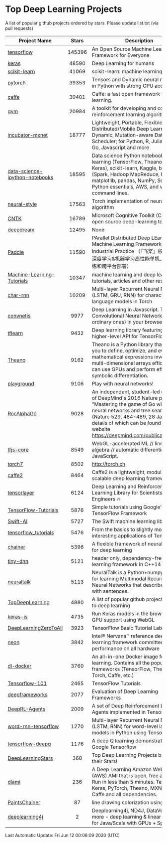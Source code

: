 # Top Deep Learning Projects
A list of popular github projects ordered by stars.
Please update list.txt (via pull requests)

|Project Name| Stars | Description |
| ---------- |:-----:| ----------- |
| [tensorflow](https://github.com/tensorflow/tensorflow) | 145396 | An Open Source Machine Learning Framework for Everyone |
| [keras](https://github.com/keras-team/keras) | 48590 | Deep Learning for humans |
| [scikit-learn](https://github.com/scikit-learn/scikit-learn) | 41069 | scikit-learn: machine learning in Python |
| [pytorch](https://github.com/pytorch/pytorch) | 39353 | Tensors and Dynamic neural networks in Python with strong GPU acceleration |
| [caffe](https://github.com/BVLC/caffe) | 30401 | Caffe: a fast open framework for deep learning. |
| [gym](https://github.com/openai/gym) | 20984 | A toolkit for developing and comparing reinforcement learning algorithms. |
| [incubator-mxnet](https://github.com/apache/incubator-mxnet) | 18777 | Lightweight, Portable, Flexible Distributed/Mobile Deep Learning with Dynamic, Mutation-aware Dataflow Dep Scheduler; for Python, R, Julia, Scala, Go, Javascript and more |
| [data-science-ipython-notebooks](https://github.com/donnemartin/data-science-ipython-notebooks) | 18595 | Data science Python notebooks: Deep learning (TensorFlow, Theano, Caffe, Keras), scikit-learn, Kaggle, big data (Spark, Hadoop MapReduce, HDFS), matplotlib, pandas, NumPy, SciPy, Python essentials, AWS, and various command lines. |
| [neural-style](https://github.com/jcjohnson/neural-style) | 17563 | Torch implementation of neural style algorithm |
| [CNTK](https://github.com/microsoft/CNTK) | 16789 | Microsoft Cognitive Toolkit (CNTK), an open source deep-learning toolkit |
| [deepdream](https://github.com/google/deepdream) | 12495 | None |
| [Paddle](https://github.com/PaddlePaddle/Paddle) | 11590 | PArallel Distributed Deep LEarning: Machine Learning Framework from Industrial Practice （『飞桨』核心框架，深度学习&机器学习高性能单机、分布式训练和跨平台部署） |
| [Machine-Learning-Tutorials](https://github.com/ujjwalkarn/Machine-Learning-Tutorials) | 10347 | machine learning and deep learning tutorials, articles and other resources  |
| [char-rnn](https://github.com/karpathy/char-rnn) | 10209 | Multi-layer Recurrent Neural Networks (LSTM, GRU, RNN) for character-level language models in Torch |
| [convnetjs](https://github.com/karpathy/convnetjs) | 9977 | Deep Learning in Javascript. Train Convolutional Neural Networks (or ordinary ones) in your browser. |
| [tflearn](https://github.com/tflearn/tflearn) | 9432 | Deep learning library featuring a higher-level API for TensorFlow. |
| [Theano](https://github.com/Theano/Theano) | 9162 | Theano is a Python library that allows you to define, optimize, and evaluate mathematical expressions involving multi-dimensional arrays efficiently. It can use GPUs and perform efficient symbolic differentiation. |
| [playground](https://github.com/tensorflow/playground) | 9106 | Play with neural networks! |
| [RocAlphaGo](https://github.com/Rochester-NRT/RocAlphaGo) | 9028 | An independent, student-led replication of DeepMind's 2016 Nature publication, "Mastering the game of Go with deep neural networks and tree search" (Nature 529, 484-489, 28 Jan 2016), details of which can be found on their website https://deepmind.com/publications.html. |
| [tfjs-core](https://github.com/tensorflow/tfjs-core) | 8549 | WebGL-accelerated ML // linear algebra // automatic differentiation for JavaScript. |
| [torch7](https://github.com/torch/torch7) | 8502 | http://torch.ch |
| [caffe2](https://github.com/facebookarchive/caffe2) | 8464 | Caffe2 is a lightweight, modular, and scalable deep learning framework. |
| [tensorlayer](https://github.com/tensorlayer/tensorlayer) | 6124 | Deep Learning and Reinforcement Learning Library for Scientists and Engineers 🔥 |
| [TensorFlow-Tutorials](https://github.com/nlintz/TensorFlow-Tutorials) | 5876 | Simple tutorials using Google's TensorFlow Framework |
| [Swift-AI](https://github.com/Swift-AI/Swift-AI) | 5727 | The Swift machine learning library. |
| [tensorflow_tutorials](https://github.com/pkmital/tensorflow_tutorials) | 5476 | From the basics to slightly more interesting applications of Tensorflow |
| [chainer](https://github.com/chainer/chainer) | 5396 | A flexible framework of neural networks for deep learning |
| [tiny-dnn](https://github.com/tiny-dnn/tiny-dnn) | 5121 | header only, dependency-free deep learning framework in C++14 |
| [neuraltalk](https://github.com/karpathy/neuraltalk) | 5113 | NeuralTalk is a Python+numpy project for learning Multimodal Recurrent Neural Networks that describe images with sentences. |
| [TopDeepLearning](https://github.com/aymericdamien/TopDeepLearning) | 4880 | A list of popular github projects related to deep learning |
| [keras-js](https://github.com/transcranial/keras-js) | 4735 | Run Keras models in the browser, with GPU support using WebGL |
| [DeepLearningZeroToAll](https://github.com/hunkim/DeepLearningZeroToAll) | 3923 | TensorFlow Basic Tutorial Labs |
| [neon](https://github.com/NervanaSystems/neon) | 3842 | Intel® Nervana™ reference deep learning framework committed to best performance on all hardware |
| [dl-docker](https://github.com/floydhub/dl-docker) | 3760 | An all-in-one Docker image for deep learning. Contains all the popular DL frameworks (TensorFlow, Theano, Torch, Caffe, etc.) |
| [Tensorflow-101](https://github.com/sjchoi86/Tensorflow-101) | 2465 | TensorFlow Tutorials |
| [deepframeworks](https://github.com/zer0n/deepframeworks) | 2077 | Evaluation of Deep Learning Frameworks |
| [DeepRL-Agents](https://github.com/awjuliani/DeepRL-Agents) | 2009 | A set of Deep Reinforcement Learning Agents implemented in Tensorflow. |
| [word-rnn-tensorflow](https://github.com/hunkim/word-rnn-tensorflow) | 1270 | Multi-layer Recurrent Neural Networks (LSTM, RNN) for word-level language models in Python using TensorFlow. |
| [tensorflow-deepq](https://github.com/siemanko/tensorflow-deepq) | 1176 | A deep Q learning demonstration using Google Tensorflow |
| [DeepLearningStars](https://github.com/hunkim/DeepLearningStars) | 368 | Top Deep Learning Projects based on their Stars! |
| [dlami](https://github.com/ritchieng/dlami) | 236 | A Deep Learning Amazon Web Service (AWS) AMI that is open, free and works. Run in less than 5 minutes. TensorFlow, Keras, PyTorch, Theano, MXNet, CNTK, Caffe and all dependencies. |
| [PaintsChainer](https://github.com/taizan/PaintsChainer) | 87 | line drawing colorization using chainer |
| [deeplearning4j](https://github.com/deeplearning4j/deeplearning4j) | 2 | Deeplearning4j, ND4J, DataVec and more - deep learning & linear algebra for Java/Scala with GPUs + Spark |

Last Automatic Update: Fri Jun 12 00:06:09 2020 (UTC)
